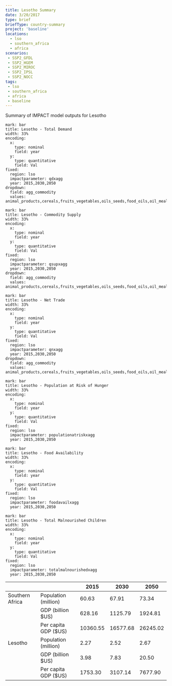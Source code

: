 ```yaml
---
title: Lesotho Summary
date: 3/20/2017
type: brief
briefType: country-summary
project: 'baseline'
locations:
  - lso
  - southern_africa
  - africa
scenarios:
 - SSP2_GFDL
 - SSP2_HGEM
 - SSP2_MIROC
 - SSP2_IPSL
 - SSP2_NOCC
tags:
 - lso
 - southern_africa
 - africa
 - baseline
---
```

Summary of IMPACT model outputs for Lesotho

```chart
mark: bar
title: Lesotho - Total Demand
width: 33%
encoding:
  x:
    type: nominal
    field: year
  y:
    type: quantitative
    field: Val
fixed:
  region: lso
  impactparameter: qdxagg
  year: 2015,2030,2050
dropdown:
  field: agg_commodity
  values: animal_products,cereals,fruits_vegetables,oils_seeds,food_oils,oil_meals,other,pulses,roots_tubers,sugar
```

```chart
mark: bar
title: Lesotho - Commodity Supply
width: 33%
encoding:
  x:
    type: nominal
    field: year
  y:
    type: quantitative
    field: Val
fixed:
  region: lso
  impactparameter: qsupxagg
  year: 2015,2030,2050
dropdown:
  field: agg_commodity
  values: animal_products,cereals,fruits_vegetables,oils_seeds,food_oils,oil_meals,other,pulses,roots_tubers,sugar
```

```chart
mark: bar
title: Lesotho - Net Trade
width: 33%
encoding:
  x:
    type: nominal
    field: year
  y:
    type: quantitative
    field: Val
fixed:
  region: lso
  impactparameter: qnxagg
  year: 2015,2030,2050
dropdown:
  field: agg_commodity
  values: animal_products,cereals,fruits_vegetables,oils_seeds,food_oils,oil_meals,other,pulses,roots_tubers,sugar
```

```chart
mark: bar
title: Lesotho - Population at Risk of Hunger
width: 33%
encoding:
  x:
    type: nominal
    field: year
  y:
    type: quantitative
    field: Val
fixed:
  region: lso
  impactparameter: populationatriskxagg
  year: 2015,2030,2050
```

```chart
mark: bar
title: Lesotho - Food Availability
width: 33%
encoding:
  x:
    type: nominal
    field: year
  y:
    type: quantitative
    field: Val
fixed:
  region: lso
  impactparameter: foodavailxagg
  year: 2015,2030,2050
```

```chart
mark: bar
title: Lesotho - Total Malnourished Children
width: 33%
encoding:
  x:
    type: nominal
    field: year
  y:
    type: quantitative
    field: Val
fixed:
  region: lso
  impactparameter: totalmalnourishedxagg
  year: 2015,2030,2050
```

|   |   | 2015 | 2030 | 2050 |
|---|---|---|---|---|
| Southern Africa | Population (million) | 60.63 | 67.91 | 73.34 |
|  | GDP (billion $US) | 628.16 | 1125.79 | 1924.81 |
|  | Per capita GDP ($US) | 10360.55 | 16577.68 | 26245.02 |
| Lesotho | Population (million) | 2.27 | 2.52 | 2.67 |
|  | GDP (billion $US) | 3.98 | 7.83 | 20.50 |
|  | Per capita GDP ($US) | 1753.30| 3107.14| 7677.90|